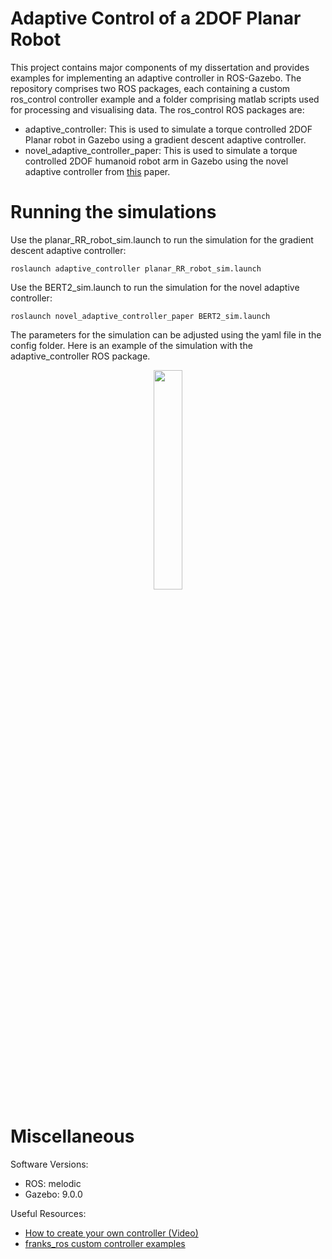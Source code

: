 # Adaptive Control of a 2DOF Planar Robot

This project contains major components of my dissertation and provides examples for implementing an adaptive controller in ROS-Gazebo. The repository comprises two ROS packages, each containing a custom ros_control controller example and a folder comprising matlab scripts used for processing and visualising data. The ros_control ROS packages are:
- adaptive_controller: This is used to simulate a torque controlled 2DOF Planar robot in Gazebo using a gradient descent adaptive controller.
- novel_adaptive_controller_paper: This is used to simulate a torque controlled 2DOF humanoid robot arm in Gazebo using the novel adaptive controller from [this](https://www.sciencedirect.com/science/article/abs/pii/S0921889013001887) paper.

# Running the simulations

Use the planar_RR_robot_sim.launch to run the simulation for the gradient descent adaptive controller:

`roslaunch adaptive_controller planar_RR_robot_sim.launch`

Use the BERT2_sim.launch to run the simulation for the novel adaptive controller:

`roslaunch novel_adaptive_controller_paper BERT2_sim.launch`

The parameters for the simulation can be adjusted using the yaml file in the config folder. Here is an example of the simulation with the adaptive_controller ROS package.

<p align="center">
    <img src="https://github.com/Keyran-H/ros_experimenting_ws/blob/main/src/gif/GradientDescentPlanarRobot.gif" width="30%" height="30%"/>
</p>

# Miscellaneous

Software Versions:
- ROS: melodic
- Gazebo: 9.0.0

Useful Resources:
- [How to create your own controller (Video)](https://www.youtube.com/watch?v=7BLc18lOFJw)
- [franks_ros custom controller examples](https://github.com/frankaemika/franka_ros/tree/develop/franka_example_controllers/src)
